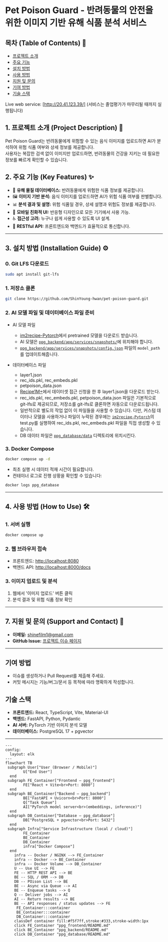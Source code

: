 # **Pet Poison Guard** - 반려동물의 안전을 위한 이미지 기반 유해 식품 분석 서비스

## 목차 (Table of Contents) 📜

- [프로젝트 소개](#1-프로젝트-소개-project-description-🚀)
- [주요 기능](#2-주요-기능-key-features-✨)
- [설치 방법](#3-설치-방법-installation-guide-⚙️)
- [사용 방법](#4-사용-방법-how-to-use-🛠️)
- [지원 및 문의](#5-지원-및-문의-support-and-contact-🤝)
- [기여 방법](#기여-방법)
- [기술 스택](#기술-스택)

Live web service: [http://20.41.123.39/] (서비스는 졸업평가가 마무리될 때까지 실행됩니다)

## 1. 프로젝트 소개 (Project Description) 🚀

Pet Poison Guard는 반려동물에게 위험할 수 있는 음식 이미지를 업로드하면 AI가 분석하여 위험 식품 여부와 상세 정보를 제공합니다.  
사용자는 복잡한 검색 없이 이미지만 업로드하면, 반려동물의 건강을 지키는 데 필요한 정보를 빠르게 확인할 수 있습니다.

<!-- TODO: Insert Live Service URL  -->

## 2. 주요 기능 (Key Features) ✨

- 🐶 **유해 물질 데이터베이스:** 반려동물에게 위험한 식품 정보를 제공합니다.
- 🖼️ **이미지 기반 분석:** 음식 이미지를 업로드하면 AI가 위험 식품 여부를 판별합니다.
- 📊 **분석 결과 및 설명:** 위험 식품일 경우, 상세 설명과 위험도 정보를 제공합니다.
- 📱 **모바일 친화적 UI:** 반응형 디자인으로 모든 기기에서 사용 가능.
- ♿ **접근성 고려:** 누구나 쉽게 사용할 수 있도록 UI 설계.
- 🔗 **RESTful API:** 프론트엔드와 백엔드가 효율적으로 통신합니다.

-----

## 3. 설치 방법 (Installation Guide) ⚙️

### 0. Git LFS 다운로드
```sh
sudo apt install git-lfs
```

### 1. 저장소 클론
```sh
git clone https://github.com/ShinYoung-hwan/pet-poison-guard.git
```

### 2. AI 모델 파일 및 데이터베이스 파일 준비
* AI 모델 파일
  - [im2recipe-Pytorch](https://github.com/torralba-lab/im2recipe-Pytorch)에서 pretrained 모델을 다운로드 받습니다.
  - AI 모델은 [`ppg_backend/app/services/snapshots/`](ppg_backend/app/services/snapshots/)에 위치해야 합니다. 
  - [`ppg_backend/app/services/snapshots/config.json`](ppg_backend/app/services/snapshots/config.json) 파일의 `model_path`를 업데이트해줍니다.

* 데이터베이스 파일
  - layer1.json
  - rec_ids.pkl, rec_embeds.pkl
  - petpoison_data.json
  - [Recipe1M+](https://forms.gle/EzYSu8j3D1LJzVbR8)에서 데이터셋 접근 신청을 한 후 layer1.json을 다운로드 받는다.
  - rec_ids.pkl, rec_embeds.pkl, petpoison_data.json 파일은 기본적으로 git-lfs로 제공되므로, 저장소를 git-lfs로 클론하면 자동으로 다운로드됩니다.
  - 일반적으로 별도의 작업 없이 이 파일들을 사용할 수 있습니다. 다만, 커스텀 데이터나 모델을 사용하거나 파일이 누락된 경우에는 [`im2recipe-Pytorch`](https://github.com/torralba-lab/im2recipe-Pytorch?tab=readme-ov-file#pretrained-model)의 test.py를 실행하여 rec_ids.pkl, rec_embeds.pkl 파일을 직접 생성할 수 있습니다.
  - DB 데이터 파일은 [`ppg_database/data`](ppg_database/data) 디렉토리에 위치시킨다.

### 3. Docker Compose

```sh
docker compose up -d
```
- 최초 실행 시 데이터 적재 시간이 필요합니다.
- 컨테이너 로그로 진행 상황을 확인할 수 있습니다:
```sh
docker logs ppg_database
```

-----
## 4. 사용 방법 (How to Use) 🛠️

### 1. 서버 실행
```sh
docker compose up
```

### 2. 웹 브라우저 접속
- 프론트엔드: [http://localhost:8080](http://localhost:8080)
- 백엔드 API: [http://localhost:8000/docs](http://localhost:8000/docs)

### 3. 이미지 업로드 및 분석
1. 웹에서 '이미지 업로드' 버튼 클릭
2. 분석 결과 및 위험 식품 정보 확인

-----

## 7. 지원 및 문의 (Support and Contact) 🤝

- **이메일:** shinefilm1@gmail.com
- **GitHub Issue:** [프로젝트 이슈 페이지](https://github.com/ShinYoung-hwan/pet-poison-guard/issues)

-----

## 기여 방법

- 이슈를 생성하거나 Pull Request를 제출해 주세요.
- 커밋 메시지는 기능/버그/문서 등 목적에 따라 명확하게 작성합니다.

## 기술 스택

- **프론트엔드:** React, TypeScript, Vite, Material-UI
- **백엔드:** FastAPI, Python, Pydantic
- **AI 서버:** PyTorch 기반 이미지 분석 모델
- **데이터베이스:** PostgreSQL 17 + pgvector

-----

<!-- 프로젝트 구조 및 데이터 흐름 다이어그램 -->
```mermaid
---
config:
  layout: elk
---
flowchart TB
 subgraph User["User (Browser / Mobile)"]
        U["End User"]
  end
 subgraph FE_Container["Frontend — ppg_frontend"]
        FE["React + Vite<br>Port: 8080"]
  end
 subgraph BE_Container["Backend — ppg_backend"]
        BE["FastAPI + Uvicorn<br>Port: 8000"]
        Q["Task Queue"]
        AI["PyTorch model server<br>(embeddings, inference)"]
  end
 subgraph DB_Container["Database — ppg_database"]
        DB["PostgreSQL + pgvector<br>Port: 5432"]
  end
 subgraph Infra["Service Infrastructure (local / cloud)"]
        FE_Container
        BE_Container
        DB_Container
        infra["Docker Compose"]
  end
    infra -- Docker / NGINX --> FE_Container
    infra -- Docker --> BE_Container
    infra -- Docker Volume --> DB_Container
    U -- Use UI --> FE
    FE -- HTTP REST API --> BE
    BE -- SQL / ORM --> DB
    DB -- POison List --> BE
    BE -- Async via Queue --> AI
    BE -- Enqueue tasks --> Q
    Q -- Deliver jobs --> AI
    AI -- Return results --> BE
    BE -- API responses / status updates --> FE
     FE_Container:::container
     BE_Container:::container
     DB_Container:::container
    classDef container fill:#f5f7ff,stroke:#333,stroke-width:1px
    click FE_Container "ppg_frontend/README.md"
    click BE_Container "ppg_backend/README.md"
    click DB_Container "ppg_database/README.md"

```